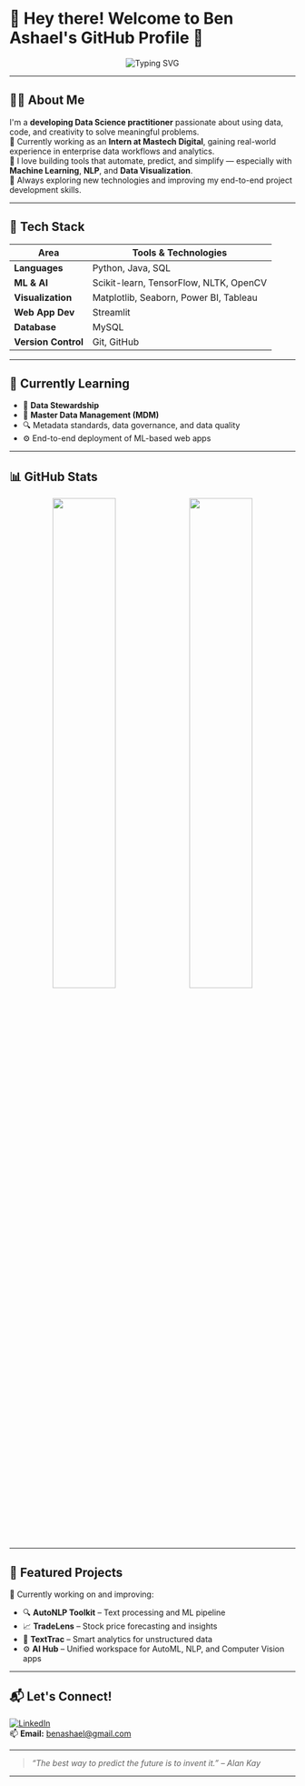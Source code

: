 # 👋 Hey there! Welcome to Ben Ashael's GitHub Profile 🚀

<p align="center">
  <img src="https://readme-typing-svg.herokuapp.com?font=Fira+Code&size=22&pause=1000&center=true&vCenter=true&width=435&lines=Hi+there!+I'm+Ben+Ashael+%F0%9F%91%8B;Data+Science+Explorer+%7C+AI+Learner+%F0%9F%8C%9F;Building+projects+%7C+Solving+real+problems+%F0%9F%9A%80" alt="Typing SVG" />
</p>

---

## 👨‍💻 About Me

I'm a **developing Data Science practitioner** passionate about using data, code, and creativity to solve meaningful problems.  
💼 Currently working as an **Intern at Mastech Digital**, gaining real-world experience in enterprise data workflows and analytics.  
🧠 I love building tools that automate, predict, and simplify — especially with **Machine Learning**, **NLP**, and **Data Visualization**.  
🌱 Always exploring new technologies and improving my end-to-end project development skills.

---

## 🚀 Tech Stack

| Area            | Tools & Technologies |
|-----------------|----------------------|
| **Languages**   | Python, Java, SQL |
| **ML & AI**     | Scikit-learn, TensorFlow, NLTK, OpenCV |
| **Visualization** | Matplotlib, Seaborn, Power BI, Tableau |
| **Web App Dev** | Streamlit |
| **Database**    | MySQL |
| **Version Control** | Git, GitHub |

---

## 🌱 Currently Learning

- 📘 **Data Stewardship**  
- 🧩 **Master Data Management (MDM)**  
- 🔍 Metadata standards, data governance, and data quality  
- ⚙️ End-to-end deployment of ML-based web apps  

---

## 📊 GitHub Stats

<p align="center">
  <img src="https://github-readme-stats.vercel.app/api?username=Benashael&show_icons=true&theme=github_dark&hide_border=true" width="47%" />
  <img src="https://github-readme-streak-stats.herokuapp.com?user=Benashael&theme=github-dark&hide_border=true" width="47%" />
</p>

---

## 🧩 Featured Projects

🚀 Currently working on and improving:
- 🔍 **AutoNLP Toolkit** – Text processing and ML pipeline  
- 📈 **TradeLens** – Stock price forecasting and insights  
- 🧠 **TextTrac** – Smart analytics for unstructured data  
- ⚙️ **AI Hub** – Unified workspace for AutoML, NLP, and Computer Vision apps  

---

## 📬 Let's Connect!

[![LinkedIn](https://img.shields.io/badge/LinkedIn-blue?style=for-the-badge&logo=linkedin)](https://in.linkedin.com/in/benashael)  
📫 **Email:** [benashael@gmail.com](mailto:benashael@gmail.com)

---

> _“The best way to predict the future is to invent it.” – Alan Kay_

---
